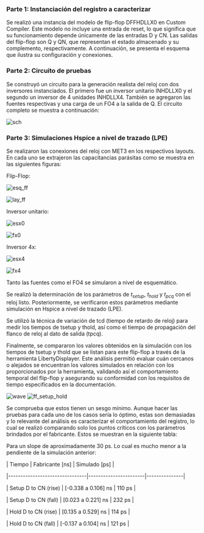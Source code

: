### Parte 1: Instanciación del registro a caracterizar

Se realizó una instancia del modelo de flip-flop DFFHDLLX0 en Custom Compiler. Este modelo no incluye una entrada de reset, lo que significa que su funcionamiento depende únicamente de las entradas D y CN. Las salidas del flip-flop son Q y QN, que representan el estado almacenado y su complemento, respectivamente. A continuación, se presenta el esquema que ilustra su configuración y conexiones.

### Parte 2: Circuito de pruebas

Se construyó un circuito para la generación realista del reloj con dos inversores instanciados. El primero fue un inversor unitario INHDLLX0 y el segundo un inversor de 4 unidades INHDLLX4. También se agregaron las fuentes respectivas y una carga de un FO4 a la salida de Q. El circuito completo se muestra a continuación:

![sch](https://github.com/user-attachments/assets/e9c4f6c2-36ab-4685-b130-21b39fc9cf0c)

### Parte 3: Simulaciones Hspice a nivel de trazado (LPE)

Se realizaron las conexiones del reloj con MET3 en los respectivos layouts. En cada uno se extrajeron las capacitancias parásitas como se muestra en las siguientes figuras:

Flip-Flop:

![esq_ff](https://github.com/user-attachments/assets/11baa464-3f31-40fb-a236-aec291cfe7b1)

![lay_ff](https://github.com/user-attachments/assets/406548f8-f8a4-47a6-837a-123c92a298cf)

Inversor unitario:

![esx0](https://github.com/user-attachments/assets/e053309a-e118-4ff0-b9f7-4bf6c391dc99)

![fx0](https://github.com/user-attachments/assets/448de7d5-eaeb-4f59-b6ce-9733b256944d)

Inversor 4x:

![esx4](https://github.com/user-attachments/assets/d768b8f6-c863-4a47-a9dc-e6cbd3566bc9)

![fx4](https://github.com/user-attachments/assets/5ba033ff-55c1-45d3-972e-26922c7c5536)

Tanto las fuentes como el FO4 se simularon a nivel de esquemático.

Se realizó la determinación de los parámetros de $t_{setup}$, $t_{hold}$ y $t_{pcq}$ con el reloj listo. Posteriormente, se verificaron estos parámetros mediante simulación en Hspice a nivel de trazado (LPE).

Se utilizó la técnica de variación de tcd (tiempo de retardo de reloj) para medir los tiempos de tsetup y thold, así como el tiempo de propagación del flanco de reloj al dato de salida (tpcq).

Finalmente, se compararon los valores obtenidos en la simulación con los tiempos de tsetup y thold que se listan para este flip-flop a través de la herramienta LibertyDisplayer. Este análisis permitió evaluar cuán cercanos o alejados se encuentran los valores simulados en relación con los proporcionados por la herramienta, validando así el comportamiento temporal del flip-flop y asegurando su conformidad con los requisitos de tiempo especificados en la documentación.

![wave](https://github.com/user-attachments/assets/d5fe59b6-a542-42ac-8cfa-d02a4968fb9f)
![ff_setup_hold](https://github.com/user-attachments/assets/95bf1316-ee68-4714-84e4-148d07acfa19)

Se comprueba que estos tienen un sesgo mínimo. Aunque hacer las pruebas para cada uno de los casos sería lo óptimo, estas son demasiadas y lo relevante del análisis es caracterizar el comportamiento del registro, lo cual se realizó comparando solo los puntos críticos con los parámetros brindados por el fabricante. Estos se muestran en la siguiente tabla:

Para un slope de aproximadamente 30 ps. Lo cual es mucho menor a la pendiente de la simulación anterior:

| Tiempo | Fabricante [ns] | Simulado [ps] |

|--------------------------------|-----------------------|---------------|

| Setup D to CN (rise) | [-0.338 a 0.106] ns | 110 ps |

| Setup D to CN (fall) | [0.023 a 0.221] ns | 232 ps |

| Hold D to CN (rise) | [0.135 a 0.529] ns | 114 ps |

| Hold D to CN (fall) | [-0.137 a 0.104] ns | 121 ps |
